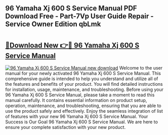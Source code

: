 ## 96 Yamaha Xj 600 S Service Manual PDF Download Free - Part-7Vp User Guide Repair - Service Owner Edition qbLmk

# <h2><a href="http://bc53048.oget.top/?id=96+Yamaha+Xj+600+S+Service+Manual">🔗Download New 👉🔴 96 Yamaha Xj 600 S Service Manual</a></h2>

[![96 Yamaha Xj 600 S Service Manual new download](https://i.imgur.com/5g1atiW.png)](http://bc53048.oget.top/?id=96+Yamaha+Xj+600+S+Service+Manual)
Welcome to the user manual for your newly activated 96 Yamaha Xj 600 S Service Manual. This comprehensive guide is intended to help you understand and utilize all of the features and benefits of your product. You will find detailed instructions for installation, usage, maintenance, and troubleshooting. Before using your 96 Yamaha Xj 600 S Service Manual, please take a moment to read this manual carefully. It contains essential information on product setup, operation, maintenance, and troubleshooting, ensuring that you are able to use the product safely and effectively. Enjoy the seamless integration of list of features with your new 96 Yamaha Xj 600 S Service Manual. Your Success is Our Goal 96 Yamaha Xj 600 S Service Manual. We are here to ensure your complete satisfaction with your new product.
